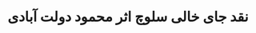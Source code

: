 ---
layout: tag
title: "نقد جای خالی سلوچ اثر محمود دولت آبادی"
tag: نقد-جای-خالی-سلوچ-اثر-محمود-دولت-آبادی
---